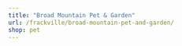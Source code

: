 ```yaml
---
title: "Broad Mountain Pet & Garden"
url: /frackville/broad-mountain-pet-and-garden/
shop: pet
---
```

